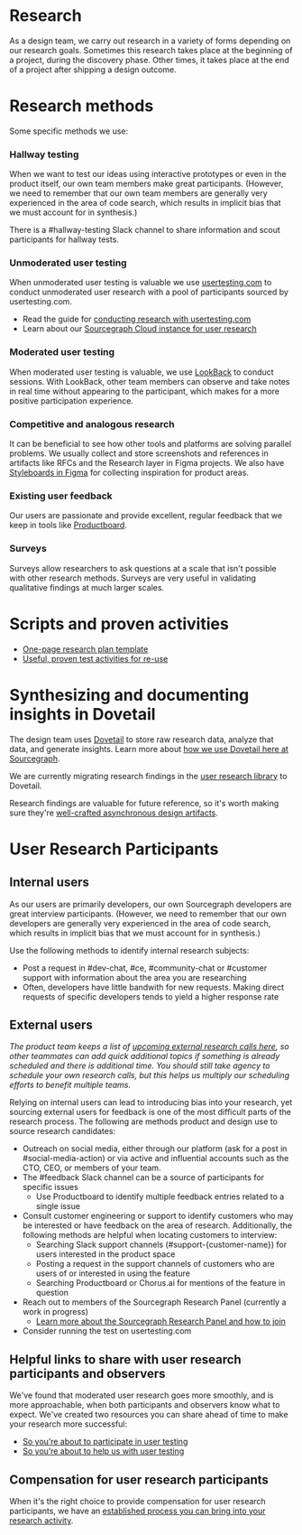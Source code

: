 # Research

As a design team, we carry out research in a variety of forms depending on our research goals. Sometimes this research takes place at the beginning of a project, during the discovery phase. Other times, it takes place at the end of a project after shipping a design outcome.

# Research methods

Some specific methods we use:

### Hallway testing

When we want to test our ideas using interactive prototypes or even in the product itself, our own team members make great participants. (However, we need to remember that our own team members are generally very experienced in the area of code search, which results in implicit bias that we must account for in synthesis.)

There is a #hallway-testing Slack channel to share information and scout participants for hallway tests.

### Unmoderated user testing

When unmoderated user testing is valuable we use [usertesting.com](../software_systems/index.md#product-design-and-research) to conduct unmoderated user research with a pool of participants sourced by usertesting.com.

- Read the guide for [conducting research with usertesting.com](./user-testing-com.md)
- Learn about our [Sourcegraph Cloud instance for user research](./user-research-instance.md)

### Moderated user testing

When moderated user testing is valuable, we use [LookBack](../software_systems/index.md#product-design-and-research) to conduct sessions. With LookBack, other team members can observe and take notes in real time without appearing to the participant, which makes for a more positive participation experience.

### Competitive and analogous research

It can be beneficial to see how other tools and platforms are solving parallel problems. We usually collect and store screenshots and references in artifacts like RFCs and the Research layer in Figma projects. We also have [Styleboards in Figma](https://www.figma.com/files/project/10712517/Styleboards?fuid=1011662758768504201) for collecting inspiration for product areas.

### Existing user feedback

Our users are passionate and provide excellent, regular feedback that we keep in tools like [Productboard](https://sourcegraph.productboard.com/).

### Surveys

Surveys allow researchers to ask questions at a scale that isn't possible with other research methods. Surveys are very useful in validating qualitative findings at much larger scales.

# Scripts and proven activities

- [One-page research plan template](https://docs.google.com/document/d/1frKMZIT3rPjsvT5w5rkUahR7KiZA8KWTOjAlqIWKnP0/edit#)
- [Useful, proven test activities for re-use](./useful-testing-activities.md)

# Synthesizing and documenting insights in Dovetail

The design team uses [Dovetail](https://dovetailapp.com/) to store raw research data, analyze that data, and generate insights. Learn more about [how we use Dovetail here at Sourcegraph](./synthesizing-and-documenting-insights-in-dovetail.md).

We are currently migrating research findings in the [user research library](../../../product/process/user_research/index.md#user-research-library) to Dovetail.

Research findings are valuable for future reference, so it's worth making sure they're [well-crafted asynchronous design artifacts](../artifacts/index.md).

# User Research Participants

## Internal users

As our users are primarily developers, our own Sourcegraph developers are great interview participants. (However, we need to remember that our own developers are generally very experienced in the area of code search, which results in implicit bias that we must account for in synthesis.)

Use the following methods to identify internal research subjects:

- Post a request in #dev-chat, #ce, #community-chat or #customer support with information about the area you are researching
- Often, developers have little bandwith for new requests. Making direct requests of specific developers tends to yield a higher response rate

## External users

_The product team keeps a list of [upcoming external research calls here](https://docs.google.com/spreadsheets/d/1JkTrLyPLPqBx7Vjkaweosq-GauPxaVSDRb0dh56VLVw/edit#gid=0), so other teammates can add quick additional topics if something is already scheduled and there is additional time. You should still take agency to schedule your own research calls, but this helps us multiply our scheduling efforts to benefit multiple teams._

Relying on internal users can lead to introducing bias into your research, yet sourcing external users for feedback is one of the most difficult parts of the research process. The following are methods product and design use to source research candidates:

- Outreach on social media, either through our platform (ask for a post in #social-media-action) or via active and influential accounts such as the CTO, CEO, or members of your team.
- The #feedback Slack channel can be a source of participants for specific issues
  - Use Productboard to identify multiple feedback entries related to a single issue
- Consult customer engineering or support to identify customers who may be interested or have feedback on the area of research. Additionally, the following methods are helpful when locating customers to interview:
  - Searching Slack support channels (#support-{customer-name}) for users interested in the product space
  - Posting a request in the support channels of customers who are users of or interested in using the feature
  - Searching Productboard or Chorus.ai for mentions of the feature in question
- Reach out to members of the Sourcegraph Research Panel (currently a work in progress)
  - [Learn more about the Sourcegraph Research Panel and how to join](./sourcegraph-research-panel.md)
- Consider running the test on usertesting.com

## Helpful links to share with user research participants and observers

We've found that moderated user research goes more smoothly, and is more approachable, when both participants and observers know what to expect. We've created two resources you can share ahead of time to make your research more successful:

- [So you’re about to participate in user testing](../../../product/process/user_research/user_research_participant.md)
- [So you’re about to help us with user testing](../../../product/process/user_research/user_research_observer.md)

## Compensation for user research participants

When it's the right choice to provide compensation for user research participants, we have an [established process you can bring into your research activity](../../../product/process/user_research/user_research_compensation.md).
